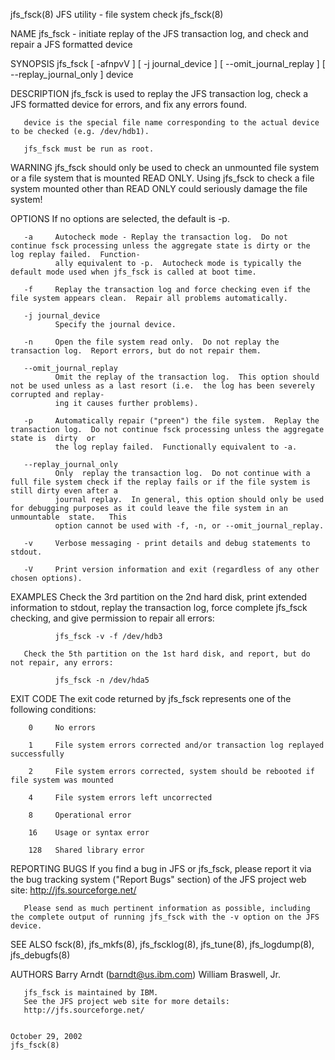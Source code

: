 jfs_fsck(8)                                                        JFS utility - file system check                                                       jfs_fsck(8)

NAME
       jfs_fsck - initiate replay of the JFS transaction log, and check and repair a JFS formatted device

SYNOPSIS
       jfs_fsck [ -afnpvV ] [ -j journal_device ] [ --omit_journal_replay ] [ --replay_journal_only ] device

DESCRIPTION
       jfs_fsck is used to replay the JFS transaction log, check a JFS formatted device for errors, and fix any errors found.

       device is the special file name corresponding to the actual device to be checked (e.g. /dev/hdb1).

       jfs_fsck must be run as root.

WARNING
       jfs_fsck  should  only  be  used to check an unmounted file system or a file system that is mounted READ ONLY.  Using jfs_fsck to check a file system mounted
       other than READ ONLY could seriously damage the file system!

OPTIONS
       If no options are selected, the default is -p.

       -a     Autocheck mode - Replay the transaction log.  Do not continue fsck processing unless the aggregate state is dirty or the log replay failed.  Function‐
              ally equivalent to -p.  Autocheck mode is typically the default mode used when jfs_fsck is called at boot time.

       -f     Replay the transaction log and force checking even if the file system appears clean.  Repair all problems automatically.

       -j journal_device
              Specify the journal device.

       -n     Open the file system read only.  Do not replay the transaction log.  Report errors, but do not repair them.

       --omit_journal_replay
              Omit the replay of the transaction log.  This option should not be used unless as a last resort (i.e.  the log has been severely corrupted and replay‐
              ing it causes further problems).

       -p     Automatically repair ("preen") the file system.  Replay the transaction log.  Do not continue fsck processing unless the aggregate state is  dirty  or
              the log replay failed.  Functionally equivalent to -a.

       --replay_journal_only
              Only  replay the transaction log.  Do not continue with a full file system check if the replay fails or if the file system is still dirty even after a
              journal replay.  In general, this option should only be used for debugging purposes as it could leave the file system in an unmountable  state.   This
              option cannot be used with -f, -n, or --omit_journal_replay.

       -v     Verbose messaging - print details and debug statements to stdout.

       -V     Print version information and exit (regardless of any other chosen options).

EXAMPLES
       Check  the  3rd  partition on the 2nd hard disk, print extended information to stdout, replay the transaction log, force complete jfs_fsck checking, and give
       permission to repair all errors:

              jfs_fsck -v -f /dev/hdb3

       Check the 5th partition on the 1st hard disk, and report, but do not repair, any errors:

              jfs_fsck -n /dev/hda5

EXIT CODE
       The exit code returned by jfs_fsck represents one of the following conditions:

        0     No errors

        1     File system errors corrected and/or transaction log replayed successfully

        2     File system errors corrected, system should be rebooted if file system was mounted

        4     File system errors left uncorrected

        8     Operational error

        16    Usage or syntax error

        128   Shared library error

REPORTING BUGS
       If you find a bug in JFS or jfs_fsck, please report it via the bug tracking system ("Report Bugs" section) of the JFS project web site:
       http://jfs.sourceforge.net/

       Please send as much pertinent information as possible, including the complete output of running jfs_fsck with the -v option on the JFS device.

SEE ALSO
       fsck(8), jfs_mkfs(8), jfs_fscklog(8), jfs_tune(8), jfs_logdump(8), jfs_debugfs(8)

AUTHORS
       Barry Arndt  (barndt@us.ibm.com)
       William Braswell, Jr.

       jfs_fsck is maintained by IBM.
       See the JFS project web site for more details:
       http://jfs.sourceforge.net/

                                                                          October 29, 2002                                                               jfs_fsck(8)
